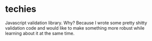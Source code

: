 techies
=======

Javascript validation library. Why? Because I wrote some pretty shitty validation code and would like to make something more robust while learning about it at the same time.
